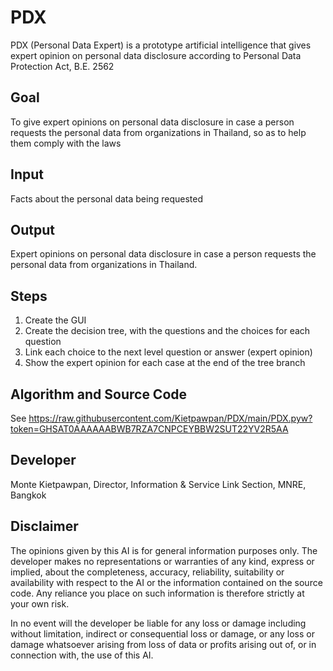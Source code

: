# PDX
PDX (Personal Data Expert) is a prototype artificial intelligence that gives expert opinion on personal data disclosure according to Personal Data Protection Act, B.E. 2562

## Goal
To give expert opinions on personal data disclosure in case a person requests the personal data from organizations in Thailand, so as to help them comply with the laws
  
## Input
Facts about the personal data being requested

## Output
Expert opinions on personal data disclosure in case a person requests the personal data from organizations in Thailand.  

## Steps
1. Create the GUI
2. Create the decision tree, with the questions and the choices for each question 
3. Link each choice to the next level question or answer (expert opinion)
4. Show the expert opinion for each case at the end of the tree branch

## Algorithm and Source Code
See https://raw.githubusercontent.com/Kietpawpan/PDX/main/PDX.pyw?token=GHSAT0AAAAAABWB7RZA7CNPCEYBBW2SUT22YV2R5AA

## Developer
Monte Kietpawpan, Director, Information & Service Link Section, MNRE, Bangkok

## Disclaimer
The opinions given by this AI is for general information purposes only. The developer makes no representations or warranties of any kind, express or implied, about the completeness, accuracy, reliability, suitability or availability with respect to the AI or the information contained on the source code. Any reliance you place on such information is therefore strictly at your own risk.

In no event will the developer be liable for any loss or damage including without limitation, indirect or consequential loss or damage, or any loss or damage whatsoever arising from loss of data or profits arising out of, or in connection with, the use of this AI.
